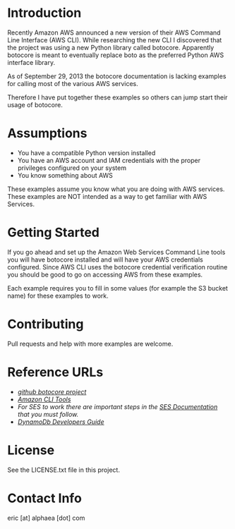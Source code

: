 Introduction
============
Recently Amazon AWS announced a new version of their AWS Command Line Interface (AWS CLI).  While researching the new
CLI I discovered that the project was using a new Python library called botocore.  Apparently botocore is meant to
eventually replace boto as the preferred Python AWS interface library.

As of September 29, 2013 the botocore documentation is lacking examples for calling most of the various AWS services.

Therefore I have put together these examples so others can jump start their usage of botocore.

Assumptions
===========
- You have a compatible Python version installed
- You have an AWS account and IAM credentials with the proper privileges configured on your system
- You know something about AWS

These examples assume you know what you are doing with AWS services.  These examples are NOT intended as a way to get familiar with
AWS Services.

Getting Started
================
If you go ahead and set up the Amazon Web Services Command Line tools
you will have botocore installed and will have your AWS credentials configured.  Since AWS CLI uses the botocore
credential verification routine you should be good to go on accessing AWS from these examples.

Each example requires you to fill in some values (for example the S3 bucket name) for these
examples to work.

Contributing
============
Pull requests and help with more examples are welcome.

Reference URLs
==============
- *[github botocore project](http://github.github.com/github-flavored-markdown/sample_content.html)*
- *[Amazon CLI Tools](http://docs.aws.amazon.com/cli/latest/userguide/cli-chap-getting-set-up.html)*
- *For SES to work there are important steps in the [SES Documentation](http://docs.aws.amazon.com/ses/latest/DeveloperGuide/Welcome.html) that you must follow.*
- *[DynamoDb Developers Guide](#http://docs.aws.amazon.com/amazondynamodb/latest/developerguide)*

License
=======
See the LICENSE.txt file in this project.

Contact Info
============
eric [at] alphaea [dot] com

